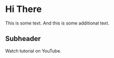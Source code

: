 # Hi There

This is some text.
And this is some additional text.

## Subheader

Watch tutorial on YouTube.
